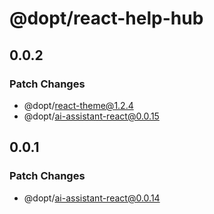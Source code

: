 # @dopt/react-help-hub

## 0.0.2

### Patch Changes

- @dopt/react-theme@1.2.4
- @dopt/ai-assistant-react@0.0.15

## 0.0.1

### Patch Changes

- @dopt/ai-assistant-react@0.0.14
